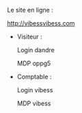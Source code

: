 Le site en ligne :

http://vibessvibess.com

- Visiteur :

  Login  dandre
  
  MDP    oppg5
  
- Comptable :

  Login  vibess
  
  MDP    vibess
